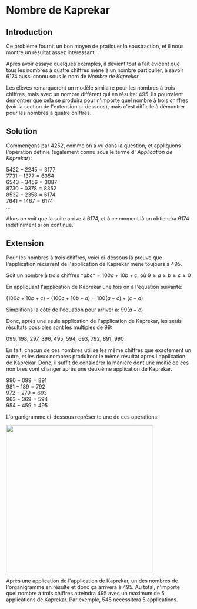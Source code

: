 # Nombre de Kaprekar

## Introduction

Ce problème fournit un bon moyen de pratiquer la soustraction, et il nous montre un résultat assez intéressant.

Après avoir essayé quelques exemples, il devient tout à fait évident que tous les nombres à quatre chiffres mène à un nombre particulier, à savoir 6174 aussi connu sous le nom de *Nombre de Kaprekar*.

Les élèves remarqueront un modèle similaire pour les nombres à trois chiffres, mais avec un nombre différent qui en résulte: 495. Ils pourraient démontrer que cela se produira pour n'importe quel nombre à trois chiffres (voir la section de l'extension ci-dessous), mais c'est difficile à démontrer pour les nombres à quatre chiffres.

## Solution

Commençons par 4252, comme on a vu dans la quéstion, et appliquons l'opération définie (également connu sous le terme d' *Application de Kaprekar*):

$5422 - 2245 = 3177$  
$7731 - 1377 = 6354$  
$6543 - 3456 = 3087$  
$8730 - 0378 = 8352$  
$8532 - 2358 = 6174$  
$7641 - 1467 = 6174$  
...

Alors on voit que la suite arrive à 6174, et à ce moment là on obtiendra 6174 indéfiniment si on continue.

## Extension

Pour les nombres à trois chiffres, voici ci-dessous la preuve que l'application récurrent de l'application de Kaprekar mène toujours à 495.

Soit un nombre à trois chiffres $*abc* = 100a + 10b + c$, où $9 \geq a \geq b \geq c \geq 0$

En appliquant l'application de Kaprekar une fois on à l'équation suivante:

$(100a + 10b + c) - (100c + 10b + a) = 100(a - c) + (c - a)$

Simplifions la côté de l'équation pour arriver à: $99(a - c)$

Donc, après une seule application de l'application de Kaprekar, les seuls résultats possibles sont les multiples de 99:

099, 198, 297, 396, 495, 594, 693, 792, 891, 990

En fait, chacun de ces nombres utilise les même chiffres que exactement un autre, et les deux nombres produiront le même résultat apres l'application de Kaprekar. Donc, il suffit de considérer la manière dont une moitié de ces nombres vont changer après une deuxième application de Kaprekar.

$990 - 099 = 891$  
$981 - 189 = 792$  
$972 - 279 = 693$  
$963 - 369 = 594$  
$954 - 459 = 495$

L'organigramme ci-dessous représente une de ces opérations:

<img src="https://github.com/supportingami/sami-maths-club/blob/master/maths-club-pack/images/kaprekars-number.png?raw=true" width=400>

Après une application de l'application de Kaprekar, un des nombres de l'organigramme en résulte et donc ça arrivera à 495. Au total, n'importe quel nombre à trois chiffres atteindra 495 avec un maximum de 5 applications de Kaprekar. Par exemple, 545 nécessitera 5 applications.
